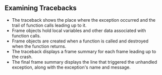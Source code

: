 ## Examining Tracebacks
- The traceback shows the place where the exception occurred and the trail of function calls leading up to it.
- Frame objects hold local variables and other data associated with function calls.
- Frame objects are created when a function is called and destroyed when the function returns.
- The traceback displays a frame summary for each frame leading up to the crash.
- The final frame summary displays the line that triggered the unhandled exception, along with the exception's name and message.
